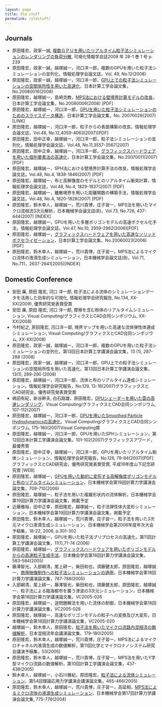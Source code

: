 ```yaml
---
layout: page
title: Old stuff
permalink: /oldstuff/
---
```


## Journals

- 原田隆宏，政家一誠, [複数ＧＰＵを用いたリアルタイム粒子法シミュレーションのレンダリングの負荷分散](https://www.jstage.jst.go.jp/article/jvs/28-1/1/28-1_1_239/_article/-char/ja), 可視化情報学会誌2008 年 28-1 巻 1 号 p. 239
- 原田隆宏，政家一誠，越塚誠一，河口洋一郎，複数のGPUを用いた粒子法シミュレーションの並列化，情報処理学会論文誌，Vol. 49, No.12(2008)
- 原田隆宏，政家一誠，越塚誠一，河口洋一郎，[GPU上での粒子法シミュレーションの空間局所性を用いた高速化](https://www.jstage.jst.go.jp/article/jsces/2008/0/2008_0_20080016/_article/-char/ja)，日本計算工学会論文集，No.20080016(2008)
- 原田隆宏，越塚誠一，島崎克教，[MPS法における壁境界計算モデルの改良](https://www.jstage.jst.go.jp/article/jsces/2008/0/2008_0_20080006/_article/-char/ja)，日本計算工学会論文集，No.20080006(2008) [PDF]
- 原田隆宏，越塚誠一，河口洋一郎，[GPUを用いた粒子法シミュレーションのためのスライスデータ構造](https://www.jstage.jst.go.jp/article/jsces/2007/0/2007_0_20070028/_article/-char/ja)，日本計算工学会論文集，No. 20070028(2007)[LINK]
- 原田隆宏，越塚誠一，河口洋一郎，粒子からの表面構築の改良，情報処理学会論文誌，Vol.48, No.12,4059-4063(2007)[PDF]
- 原田隆宏，田中正幸，越塚誠一，河口洋一郎，粒子法シミュレーションの並列化，情報処理学会論文誌，Vol.48, No.11,3557-3567(2007)
- 原田隆宏，田中正幸，越塚誠一，河口洋一郎，[グラフィックスハードウェアを用いた個別要素法の高速化](https://www.jstage.jst.go.jp/article/jsces/2007/0/2007_0_20070011/_article/-char/ja)，日本計算工学会論文集，No.20070011(2007) [PDF]
- 原田隆宏，越塚誠一，SPH法における壁境界計算手法の改良，情報処理学会論文誌，Vol.48, No.4, 1838-1846(2007) [PDF]
- 原田隆宏，越塚誠一，布と高解像度のモデルとのリアルタイム衝突計算，情報処理学会論文誌，Vol.48, No.4, 1829-1837(2007) [PDF]
- 原田隆宏，越塚誠一，離散境界を用いた距離関数の構築手法，情報処理学会論文誌，Vol.48, No.4, 1820-1828(2007) [PDF]
- 原田隆宏，鈴木幸人，越塚誠一，荒川貴博，庄子習一，MPS法を用いたマイクロ混相流3次元解析，日本機械学会論文誌(B)，Vol.73, No.726, 437-444(2007) [INDEX]
- 原田隆宏，越塚誠一，GPUを用いた多層ポリゴンモデルの高速ボクセル化手法，情報処理学会論文誌，Vol.47, No.10, 2959-2962(2006)[PDF]
- 原田隆宏，越塚誠一，[グラフィックスハードウェアを用いた高速なソリッドボクセライゼーション](https://www.jstage.jst.go.jp/article/jsces/2006/0/2006_0_20060023/_article/-char/ja)，日本計算工学会論文集，No.20060023(2006)[PDF]
- 原田隆宏，鈴木幸人，越塚誠一，荒川貴博，庄子習一，MPS法によるマイクロ流体の液滴生成シミュレーション，日本機械学会論文誌(B)，Vol.71, No.711，2637-2641(2005)[INDEX]


## Domestic Conference 

- 安田 廉, 原田 隆宏, 河口 洋一郎, 粒子法による流体のシミュレーションデータを活用した効率的な可視化, 情報処理学会研究報告, No.134, XX-XX(2009), 優秀研究発表賞受賞
- 安田 廉, 原田 隆宏, 河口 洋一郎, 摩擦を含む粉体のリアルタイムシミュレーション, Visual Computing/グラフィクスとCAD合同シンポジウム, XX-XX(2008)
- 今村紀之, 原田隆宏, 河口洋一郎, 境界マップを用いた高速な流体弾性体連成シミュレーション, Visual Computing/グラフィクスとCAD合同シンポジウム, XX-XX(2008)
- 原田隆宏，政家一誠，越塚誠一，河口洋一郎，複数のGPUを用いた粒子法シミュレーションの並列化，第13回日本計算工学講演会論文集，13 (1), 287-288 (2008)
- 原田隆宏，政家一誠，越塚誠一，河口洋一郎，GPU上での粒子法シミュレーションの空間局所性を用いた高速化，第13回日本計算工学講演会論文集，13(1), 289-290 (2008)
- 原田隆宏，越塚誠一，河口洋一郎，流体と布のリアルタイム連成シミュレーション，情報処理学会研究報告，No.129, 13-18(2007)グラフィックスとCAD研究会，優秀研究発表賞受賞
- 嶋田有紀，新谷幹夫, 白石路雄，原田隆宏，[GPUシェーダーを用いた雲の高速レンダリング](https://www.jstage.jst.go.jp/article/aiieej/35vc/0/35vc_0_107/_article/-char/ja)，Visual Computing/グラフィクスとCAD合同シンポジウム, 107-112(2007)
- 原田隆宏，越塚誠一，河口洋一郎，[GPUを用いたSmoothed Particle Hydrodynamicsの高速化](https://www.jstage.jst.go.jp/article/aiieej/35vc/0/35vc_0_175/_article/-char/ja)，Visual Computing/グラフィクスとCAD合同シンポジウム, 175-180(2007)Visual Computing賞
- 原田隆宏，越塚誠一，河口洋一郎，GPUを用いたSPHシミュレーション，第12回日本計算工学講演会論文集，101-102(2007)グラフィックスアワード，最優秀賞
- 原田隆宏，田中正幸，越塚誠一，河口洋一郎，GPUを用いたリアルタイム剛体シミュレーション，情報処理学会研究報告，No.126, 79-84(2007)[PDF]グラフィックスとCAD研究会，優秀研究発表賞受賞, 平成19年度山下記念研究賞 [WEB]
- 原田隆宏，越塚誠一，[GPUを用いた動的に変形する高解像度ポリゴンモデルと布のリアルタイムシミュレーション](https://www.jstage.jst.go.jp/article/jsmecmd/2006.19/0/2006.19_709/_article/-char/ja)，日本機械学会第19回計算力学講演会論文集，709-710(2006)
- 原田隆宏，越塚誠一，粒子法を用いた複雑形状内の流体解析，日本機械学会第19回計算力学講演会論文集，掲載予定
- 近藤雅裕，田中正幸，原田隆宏，越塚誠一，粒子法弾性体大変形シミュレーション，日本機械学会第19回計算力学講演会論文集，掲載予定
- 原田隆宏，鈴木幸人，越塚誠一，荒川貴博，庄子習一，粒子法を用いた3次元マイクロ液滴生成シミュレーション，日本機械学会第2006年度年次大会予稿集，18-22, 2006, p.301-302
- 原田隆宏，越塚誠一，GPUを用いた粒子法プリプロセスの高速化，第11回計算工学講演会論文集，11(1),71-74 (2006)
- 原田隆宏，越塚誠一，[グラフィックスハードウェアを用いたポリゴンモデルからの高速粒子生成手法](https://www.jstage.jst.go.jp/article/jsmecmd/2005.18/0/2005.18_583/_article/-char/ja)，日本機会学会第18回計算力学講演会論文集，583-584(2005)
- 藤澤智光，入部綱清，尾上耕一，柴田和也，須藤健太郎，原田隆宏，越塚誠一，[商用映像制作への粒子法シミュレーションの適用](https://www.jstage.jst.go.jp/article/jsmecmd/2005.18/0/2005.18_787/_article/-char/ja)，日本機械学会第18回計算力学講演論文集，787-788(2005)
- 入部綱清，尾上耕一，藤澤智光，柴田和也，須藤健太郎，原田隆宏，越塚誠一，粒子法による臨海都市を襲う津波の3次元シミュレーション，日本機械学会第18回計算力学講演論文集，VC2005-026
- 原田隆宏，越塚誠一，逆問題解法を用いた流体の制御，日本機械学会第18回計算力学講演論文集，VC2005-028
- 原田隆宏，越塚誠一，高速なポリゴンモデルの粒子への変換及び大変形，日本機械学会第18回計算力学講演論文集，VC2005-020
- 越塚誠一，鈴木幸人，原田隆宏，[粒子法を用いたマイクロ流路内混相流の数値解析](https://www.jstage.jst.go.jp/article/kikaib1979/73/726/73_726_437/_article/-char/ja)，日本混相流年会講演論文集，179-180(2005)
- 原田隆宏，鈴木幸人，越塚誠一，荒川貴博，庄子習一，MPS法によるマイクロチャネル内液滴生成の数値解析，第11回化学とマイクロナノシステム研究会講演予稿集，53(2005)
- 原田隆宏，鈴木幸人，越塚誠一，荒川貴博，庄子習一，MPS法を用いたY字型マイクロ流路の数値解析，第10回計算工学講演会論文集，437-438(2005)
- 鈴木幸人，越塚誠一，小石川雅紀，原田隆宏，[粒子法による流体シミュレーション](https://www.jstage.jst.go.jp/article/japannctam/54/0/54_0_221/_article/-char/ja)，第54回理論応用力学講演会講演論文集，465-466(2005)
- 原田隆宏，鈴木幸人，越塚誠一，荒川貴博，庄子習一，高延相，[MPS法によるミクロ流体の液滴生成シミュレーション](https://www.jstage.jst.go.jp/article/jsmecmd/2004.17/0/2004.17_775/_article/-char/ja)，日本機械学会第17回計算力学講演会論文集, 775-776(2004)

